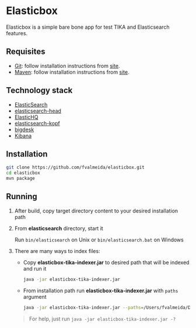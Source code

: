 Elasticbox
=======================

Elasticbox is a simple bare bone app for test TIKA and Elasticsearch features.

Requisites
------------

- [Git](https://git-scm.com/download/): follow installation instructions from [site](https://git-scm.com/book/en/v2/Getting-Started-Installing-Git).
- [Maven](https://maven.apache.org/download.cgi): follow installation instructions from [site](https://maven.apache.org/install.html).

Technology stack
------------

- [ElasticSearch](https://www.elastic.co/downloads/elasticsearch)
- [elasticsearch-head](http://mobz.github.io/elasticsearch-head/)
- [ElasticHQ](http://www.elastichq.org/support_plugin.html) 
- [elasticsearch-kopf](https://github.com/lmenezes/elasticsearch-kopf/) 
- [bigdesk](http://bigdesk.org/)
- [Kibana](https://www.elastic.co/downloads/kibana)

Installation
------------

```bash
git clone https://github.com/fvalmeida/elasticbox.git
cd elasticbox
mvn package
```

Running
------------

1. After build, copy target directory content to your desired installation path
2. From **elasticsearch** directory, start it
    
    Run `bin/elasticsearch` on Unix or `bin/elasticsearch.bat` on Windows
3. There are many ways to index files:
    - Copy **elasticbox-tika-indexer.jar** to desired path that will be indexed and run it
    
        ```bash
        java -jar elasticbox-tika-indexer.jar
        ```
    - From installation path run **elasticbox-tika-indexer.jar** with `paths` argument
    
        ```bash
        java -jar elasticbox-tika-indexer.jar --paths=/Users/fvalmeida/Documents
        ```

    > For help, just run `java -jar elasticbox-tika-indexer.jar -?`

